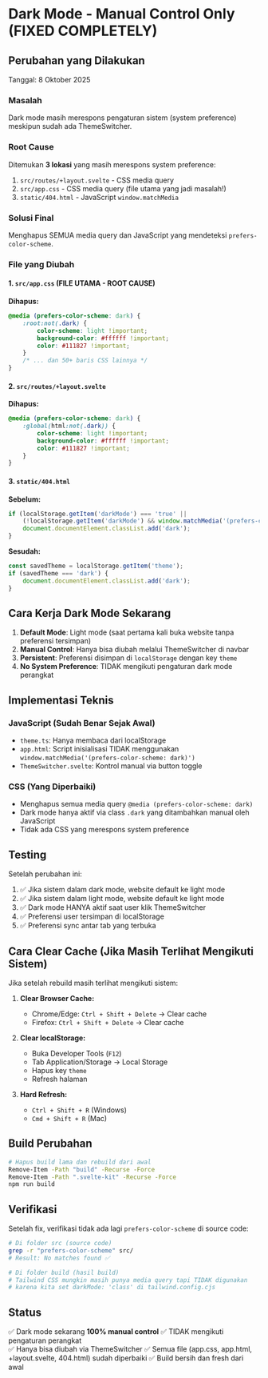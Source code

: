 # Dark Mode - Manual Control Only (FIXED COMPLETELY)

## Perubahan yang Dilakukan

Tanggal: 8 Oktober 2025

### Masalah
Dark mode masih merespons pengaturan sistem (system preference) meskipun sudah ada ThemeSwitcher.

### Root Cause
Ditemukan **3 lokasi** yang masih merespons system preference:
1. `src/routes/+layout.svelte` - CSS media query
2. `src/app.css` - CSS media query (file utama yang jadi masalah!)
3. `static/404.html` - JavaScript `window.matchMedia`

### Solusi Final
Menghapus SEMUA media query dan JavaScript yang mendeteksi `prefers-color-scheme`.

### File yang Diubah

#### 1. `src/app.css` (FILE UTAMA - ROOT CAUSE)
**Dihapus:**
```css
@media (prefers-color-scheme: dark) {
    :root:not(.dark) {
        color-scheme: light !important;
        background-color: #ffffff !important;
        color: #111827 !important;
    }
    /* ... dan 50+ baris CSS lainnya */
}
```

#### 2. `src/routes/+layout.svelte`
**Dihapus:**
```css
@media (prefers-color-scheme: dark) {
    :global(html:not(.dark)) {
        color-scheme: light !important;
        background-color: #ffffff !important;
        color: #111827 !important;
    }
}
```

#### 3. `static/404.html`
**Sebelum:**
```javascript
if (localStorage.getItem('darkMode') === 'true' || 
    (!localStorage.getItem('darkMode') && window.matchMedia('(prefers-color-scheme: dark)').matches)) {
    document.documentElement.classList.add('dark');
}
```

**Sesudah:**
```javascript
const savedTheme = localStorage.getItem('theme');
if (savedTheme === 'dark') {
    document.documentElement.classList.add('dark');
}
```

## Cara Kerja Dark Mode Sekarang

1. **Default Mode**: Light mode (saat pertama kali buka website tanpa preferensi tersimpan)
2. **Manual Control**: Hanya bisa diubah melalui ThemeSwitcher di navbar
3. **Persistent**: Preferensi disimpan di `localStorage` dengan key `theme`
4. **No System Preference**: TIDAK mengikuti pengaturan dark mode perangkat

## Implementasi Teknis

### JavaScript (Sudah Benar Sejak Awal)
- `theme.ts`: Hanya membaca dari localStorage
- `app.html`: Script inisialisasi TIDAK menggunakan `window.matchMedia('(prefers-color-scheme: dark)')`
- `ThemeSwitcher.svelte`: Kontrol manual via button toggle

### CSS (Yang Diperbaiki)
- Menghapus semua media query `@media (prefers-color-scheme: dark)`
- Dark mode hanya aktif via class `.dark` yang ditambahkan manual oleh JavaScript
- Tidak ada CSS yang merespons system preference

## Testing

Setelah perubahan ini:

1. ✅ Jika sistem dalam dark mode, website default ke light mode
2. ✅ Jika sistem dalam light mode, website default ke light mode
3. ✅ Dark mode HANYA aktif saat user klik ThemeSwitcher
4. ✅ Preferensi user tersimpan di localStorage
5. ✅ Preferensi sync antar tab yang terbuka

## Cara Clear Cache (Jika Masih Terlihat Mengikuti Sistem)

Jika setelah rebuild masih terlihat mengikuti sistem:

1. **Clear Browser Cache:**
   - Chrome/Edge: `Ctrl + Shift + Delete` → Clear cache
   - Firefox: `Ctrl + Shift + Delete` → Clear cache

2. **Clear localStorage:**
   - Buka Developer Tools (`F12`)
   - Tab Application/Storage → Local Storage
   - Hapus key `theme`
   - Refresh halaman

3. **Hard Refresh:**
   - `Ctrl + Shift + R` (Windows)
   - `Cmd + Shift + R` (Mac)

## Build Perubahan

```bash
# Hapus build lama dan rebuild dari awal
Remove-Item -Path "build" -Recurse -Force
Remove-Item -Path ".svelte-kit" -Recurse -Force
npm run build
```

## Verifikasi

Setelah fix, verifikasi tidak ada lagi `prefers-color-scheme` di source code:
```bash
# Di folder src (source code)
grep -r "prefers-color-scheme" src/
# Result: No matches found ✅

# Di folder build (hasil build)  
# Tailwind CSS mungkin masih punya media query tapi TIDAK digunakan
# karena kita set darkMode: 'class' di tailwind.config.cjs
```

## Status

✅ Dark mode sekarang **100% manual control**
✅ TIDAK mengikuti pengaturan perangkat  
✅ Hanya bisa diubah via ThemeSwitcher
✅ Semua file (app.css, app.html, +layout.svelte, 404.html) sudah diperbaiki
✅ Build bersih dan fresh dari awal

